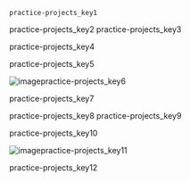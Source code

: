 ```ngMeta
practice-projects_key1
```

practice-projects_key2
practice-projects_key3


practice-projects_key4



practice-projects_key5


![image](assets/000052.jpg)practice-projects_key6


practice-projects_key7


practice-projects_key8
practice-projects_key9



practice-projects_key10


![image](assets/000055.jpg)practice-projects_key11


practice-projects_key12
